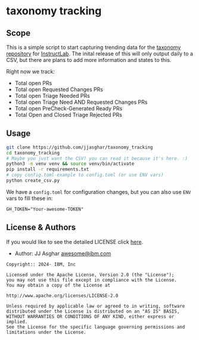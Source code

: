 # taxonomy tracking

## Scope

This is a simple script to start capturing trending data for the [taxonomy repository][repo] for [InstructLab][lab].
The inital release of this will only output daily to a CSV, but there are plans to add more information and
states to this.

Right now we track:
- Total open PRs
- Total open Requested Changes PRs
- Total open Triage Needed PRs
- Total open Triage Need AND Requested Changes PRs
- Total open PreCheck-Generated Ready PRs
- Total Open and Closed Triage Rejected PRs

## Usage

```bash
git clone https://github.com/jjasghar/taxonomy_tracking
cd taxonomy_tracking
# Maybe you just want the CSV? you can read it because it's here. :)
python3 -m venv venv && source venv/bin/activate
pip install -r requirements.txt
# copy config.toml-example to config.toml (or use ENV vars)
python create_csv.py
```

We have a `config.toml` for configuration changes, but you can also use `ENV` vars to fill these in:
```text
GH_TOKEN="Your-awesome-TOKEN"
```

## License & Authors

If you would like to see the detailed LICENSE click [here](./LICENSE).

- Author: JJ Asghar <awesome@ibm.com>

```text
Copyright:: 2024- IBM, Inc

Licensed under the Apache License, Version 2.0 (the "License");
you may not use this file except in compliance with the License.
You may obtain a copy of the License at

http://www.apache.org/licenses/LICENSE-2.0

Unless required by applicable law or agreed to in writing, software
distributed under the License is distributed on an "AS IS" BASIS,
WITHOUT WARRANTIES OR CONDITIONS OF ANY KIND, either express or implied.
See the License for the specific language governing permissions and
limitations under the License.
```




[repo]: https://github.com/instructlab/taxonomy
[lab]: https://github.com/instructlab
